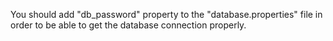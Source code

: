 You should add "db_password" property to the "database.properties" file in order to be able to get the database connection properly.